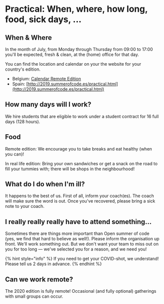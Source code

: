 # Practical: When, where, how long, food, sick days, ...

## When & Where

In the month of July, from Monday through Thursday from 09:00 to 17:00 you'll be expected, fresh & clean, at the \(home\) office for that day.

You can find the location and calendar on your the website for your country's edition.

* Belgium: [Calendar Remote Edition](../../calendar-remote-edition/)
* Spain: [http://2019.summerofcode.es/practical.html](http://2019.summerofcode.es/practical.html)

## How many days will I work?

We hire students that are eligible to work under a student contract for 16 full days \(128 hours\).

## Food

Remote edition: We encourage you to take breaks and eat healthy \(when you can\)!

In real life edition: Bring your own sandwiches or get a snack on the road to fill your tummies with; there will be shops in the neighbourhood!

## What do I do when I'm ill?

It happens to the best of us. First of all, inform your coach\(es\). The coach will make sure the word is out. Once you've recovered, please bring a sick note to your coach.

## I really really really have to attend something...

Sometimes there are things more important than Open summer of code \(yes, we find that hard to believe as well!\). Please inform the organisation up front. We'll work something out. But we don't want your team to miss out on you for too long — we've selected you for a reason, and we need you!

{% hint style="info" %}
If you need to get your COVID-shot, we understand! Please tell us 2 days in advance.
{% endhint %}

## Can we work remote?

The 2020 edition is fully remote! Occasional \(and fully optional\) gatherings with small groups can occur. 

